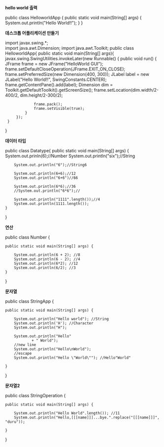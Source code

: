  **hello world 출력**
 
 public class HelloworldApp {
	 public static void main(String[] args) {
		 System.out.println("Hello World!!");
	 }
 }

**데스크톱 어플리케이션 만들기**

import javax.swing.*;   
 import java.awt.Dimension;
 import java.awt.Toolkit;
 public class HelloworldApp{
     public static void main(String[] args){
         javax.swing.SwingUtilities.invokeLater(new Runnable() {
             public void run() {
                 JFrame frame = new JFrame("HelloWorld GUI");
                 frame.setDefaultCloseOperation(JFrame.EXIT_ON_CLOSE);
                 frame.setPreferredSize(new Dimension(400, 300));
                 JLabel label = new JLabel("Hello World!!", SwingConstants.CENTER);
                 frame.getContentPane().add(label);
                 Dimension dim = Toolkit.getDefaultToolkit().getScreenSize();
                 frame.setLocation(dim.width/2-400/2, dim.height/2-300/2);

                 frame.pack();
                 frame.setVisible(true);
             }
         });
     }
 }

 **데이터 타입**

 public class Datatype{
	public static void main(String[] args) {
		System.out.prinln(6);//Number
		System.out.println("six");//String
		
		System.out.println("6");//String6
		
		System.out.println(6+6);//12
		System.out.println("6+6")//66
		
		System.out.println(6*6);//36
		//System.out.println("6*6");//
		
		System.out.println("1111".length());//4
		System.out.println(1111.length());
	}
}

**연산**

public class Number {

	public static void main(String[] args) {
		
		System.out.println(6 + 2); //8
		System.out.println(6 - 2); //4
		System.out.println(6*2); //12
		System.out.println(6/2); //3
	}

}

**문자열**

public class StringApp {

	public static void main(String[] args) {
		
		System.out.println("Hello world"); //String
		System.out.println('H'); //Character
		System.out.println("H");
		
		System.out.println("Hello"
				+ " World");
		//new line
		System.out.println("Hello\nWorld"); 
		//escape
		System.out.println("Hello \"World\""); //Hello"World"
		
	}

}

**문자열2**

public class StringOperation {

	public static void main(String[] args) {
		
		System.out.println("Hello World".length()); //11
		System.out.println("Hello,[[[name]]]...bye.".replace("[[[name]]]", "duru"));

	}

}

